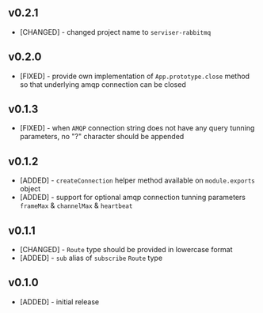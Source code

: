
## v0.2.1

* [CHANGED] - changed project name to `serviser-rabbitmq`

## v0.2.0

* [FIXED] - provide own implementation of `App.prototype.close` method so that underlying amqp connection can be closed

## v0.1.3

* [FIXED] - when `AMQP` connection string does not have any query tunning parameters, no "?" character should be appended

## v0.1.2

* [ADDED] - `createConnection` helper method available on `module.exports` object
* [ADDED] - support for optional amqp connection tunning parameters `frameMax` & `channelMax` & `heartbeat`

## v0.1.1

* [CHANGED] - `Route` type should be provided in lowercase format
* [ADDED] - `sub` alias of `subscribe` `Route` type

## v0.1.0

* [ADDED] - initial release
